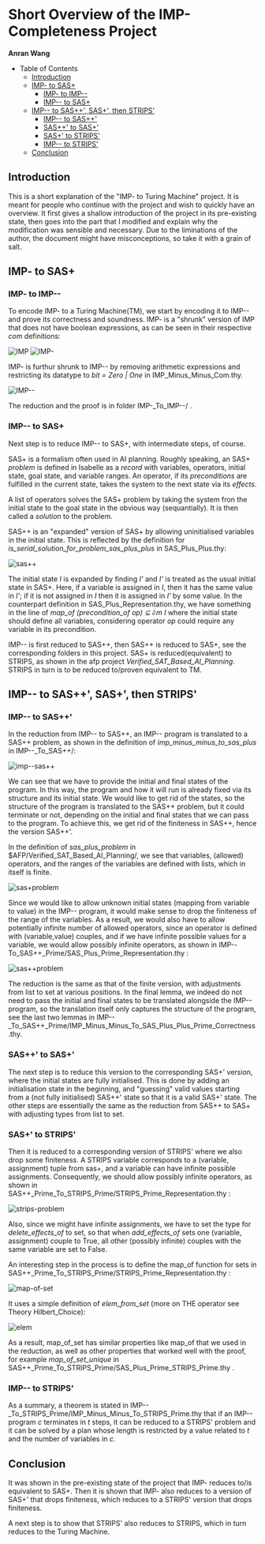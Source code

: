 # Short Overview of the IMP- Completeness Project #
**Anran Wang**
- Table of Contents
  - [Introduction](#introduction)
  - [IMP- to SAS+](#imp--to-sas)
    - [IMP- to IMP--](#imp--to-imp--)
    - [IMP-- to SAS+](#imp---to-sas)
  - [IMP-- to SAS++', SAS+', then STRIPS'](#imp---to-sas-sas-then-strips)
    - [IMP-- to SAS++'](#imp---to-sas-1)
    - [SAS++' to SAS+'](#sas-to-sas)
    - [SAS+' to STRIPS'](#sas-to-strips)
    - [IMP-- to STRIPS'](#imp---to-strips)
  - [Conclusion](#conclusion)

## Introduction ##
This is a short explanation of the "IMP- to Turing Machine" project. It is meant for people who continue with the project and wish to quickly have an overview.
It first gives a shallow introduction of the project in its pre-existing state, then goes into the part that I modified and explain why the modification was sensible and necessary. 
Due to the liminations of the author, the document might have misconceptions, so take it with a grain of salt. 

## IMP- to SAS+ ##
### IMP- to IMP-- ###
To encode IMP- to a Turing Machine(TM), we start by encoding it to IMP-- and prove its correctness and soundness. IMP- is a "shrunk" version of IMP that does not have boolean expressions, as can be seen in their respective *com* definitions:

![IMP](./images/imp.png)
![IMP-](./images/imp-.png)

IMP- is furthur shrunk to IMP-- by removing arithmetic expressions and restricting its datatype to *bit = Zero | One* in IMP_Minus_Minus_Com.thy.

![IMP--](./images/imp--.jpg)

The reduction and the proof is in folder IMP-_To_IMP--/ .

### IMP-- to SAS+ ###
Next step is to reduce IMP-- to SAS+, with intermediate steps, of course.

SAS+ is a formalism often used in AI planning. Roughly speaking, an SAS+ *problem* is defined in Isabelle as a *record* with variables, operators, initial state, goal state, and variable ranges.
An operator, if its *preconditions* are fulfilled in the current state, takes the system to the next state via its *effects*.

A list of operators solves the SAS+ problem by taking the system fron the initial state to the goal state in the obvious way (sequantially). It is then called a *solution* to the problem.

SAS++ is an "expanded" version of SAS+ by allowing uninitialised variables in the initial state.
This is reflected by the definition for *is_serial_solution_for_problem_sas_plus_plus* in SAS_Plus_Plus.thy:

![sas++](./images/sas%2B%2B_solution.jpg)

The initial state *I* is expanded by finding *I'* and *I'* is treated as the usual initial state in SAS+. Here, if a variable is assigned in *I*, then it has the same value in *I'*; if it is not assigned in *I* then it is assigned in *I'* by some value.
In the counterpart definition in SAS_Plus_Representation.thy, we have something in the line of *map_of (precondition_of op) ⊆⇩m I* where the initial state should define all variables, considering operator *op* could require any variable in its precondition.

IMP-- is first reduced to SAS++, then SAS++ is reduced to SAS+, see the corresponding folders in this project. SAS+ is reduced(equivalent) to STRIPS, as shown in the afp project *Verified_SAT_Based_AI_Planning*. STRIPS in turn is to be reduced to/proven equivalent to TM.

## IMP-- to SAS++', SAS+', then STRIPS' ##
### IMP-- to SAS++' ###
In the reduction from IMP-- to SAS++, an IMP-- program is translated to a SAS++ problem, as shown in the definition of *imp_minus_minus_to_sas_plus* in IMP--_To_SAS++/: 

![imp--sas++](./images/imp--sas%2B%2B.jpg)

We can see that we have to provide the initial and final states of the program. In this way, the program and how it will run is already fixed via its structure and its initial state. 
We would like to get rid of the states, so the structure of the program is translated to the SAS++ problem, but it could terminate or not, depending on the initial and final states that we can pass to the program. To achieve this, we get rid of the finiteness in SAS++, hence the version SAS++'. 

In the definition of *sas_plus_problem* in $AFP/Verified_SAT_Based_AI_Planning/, we see that variables, (allowed) operators, and the ranges of the variables are defined with lists, which in itself is finite. 

![sas+problem](./images/sas%2Bproblem.jpg)

Since we would like to allow unknown initial states (mapping from variable to value) in the IMP-- program, it would make sense to drop the finiteness of the range of the variables. As a result, we would also have to allow potentially infinite number of allowed operators, since an operator is defined with (variable,value) couples, and if we have infinite possible values for a variable, we would allow possibly infinite operators, as shown in IMP--To_SAS++_Prime/SAS_Plus_Prime_Representation.thy :

![sas++problem](./images/sas%2Bprime_problem.jpg) 

The reduction is the same as that of the finite version, with adjustments from list to set at various positions. In the final lemma, we indeed do not need to pass the initial and final states to be translated alongside the IMP-- program, so the translation itself only captures the structure of the program, see the last two lemmas in IMP--_To_SAS++_Prime/IMP_Minus_Minus_To_SAS_Plus_Plus_Prime_Correctness.thy.

### SAS++' to SAS+' ###
The next step is to reduce this version to the corresponding SAS+' version, where the initial states are fully initialised. This is done by adding an initialisation state in the beginning, and "guessing" valid values starting from a (not fully initialised) SAS++' state so that it is a valid SAS+' state. The other steps are essentially the same as the reduction from SAS++ to SAS+ with adjusting types from list to set. 

### SAS+' to STRIPS' ###
Then it is reduced to a corresponding version of STRIPS' where we also drop some finiteness. 
A STRIPS variable corresponds to a (variable, assignment) tuple from sas+, and a variable can have infinite possible assignments. Consequently, we should allow possibly infinite operators, as shown in SAS++_Prime_To_STRIPS_Prime/STRIPS_Prime_Representation.thy : 

![strips-problem](./images/strips-problem.jpg)

Also, since we might have infinite assignments, we have to set the type for *delete_effects_of* to set, so that when *add_effects_of* sets one (variable, assignment) couple to True, all other (possibly infinite) couples with the same variable are set to False. 

An interesting step in the process is to define the map_of function for sets in SAS++_Prime_To_STRIPS_Prime/STRIPS_Prime_Representation.thy : 

![map-of-set](./images/map_of_set.jpg) 

It uses a simple definition of *elem_from_set* (more on THE operator see Theory Hilbert_Choice): 

![elem](./images/elem_from_set.jpg) 

As a result, map_of_set has similar properties like map_of that we used in the reduction, as well as other properties that worked well with the proof, for example *map_of_set_unique* in SAS++_Prime_To_STRIPS_Prime/SAS_Plus_Prime_STRIPS_Prime.thy . 

### IMP-- to STRIPS' ###
As a summary, a theorem is stated in IMP--_To_STRIPS_Prime/IMP_Minus_Minus_To_STRIPS_Prime.thy that if an IMP-- program *c* terminates in *t* steps, it can be reduced to a STRIPS' problem and it can be solved by a plan whose length is restricted by a value related to *t* and the number of variables in *c*. 

## Conclusion ##
It was shown in the pre-existing state of the project that IMP- reduces to/is equivalent to SAS+. 
Then it is shown that IMP- also reduces to a version of SAS+' that drops finiteness, which reduces to a STRIPS' version that drops finiteness. 

A next step is to show that STRIPS' also reduces to STRIPS, which in turn reduces to the Turing Machine. 